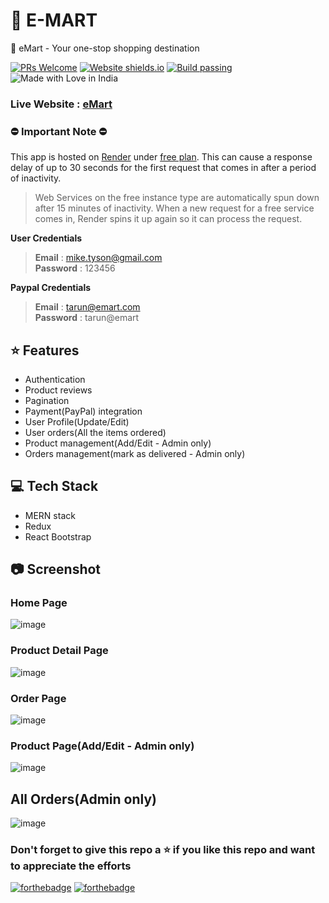 # 🛒 E-MART

🛒 eMart - Your one-stop shopping destination

[![PRs Welcome](https://img.shields.io/badge/PRs-welcome-brightgreen.svg?style=flat-square)](https://github.com/tarunsinghdev/mern-ecommerce/pulls)
[![Website shields.io](https://img.shields.io/website-up-down-green-red/http/shields.io.svg)](https://shop-on-emart.herokuapp.com/)
[![Build passing](https://img.shields.io/badge/Build-Passing-brightgreen.svg?style=flat-square)](https://shop-on-emart.herokuapp.com/)&nbsp;![Made with Love in India](https://madewithlove.org.in/badge.svg)

### Live Website : [eMart](https://shop-on-emart.onrender.com)
### ⛔️ **Important Note** ⛔️
This app is hosted on [Render](https://render.com/) under [free plan](https://render.com/docs/free#free-web-services). This can cause a response delay of up to 30 seconds for the first request that comes in after a period of inactivity.
> Web Services on the free instance type are automatically spun down after 15 minutes of inactivity. When a new request for a free service comes in, Render spins it up again so it can process the request. <br/>

**User Credentials** <br/>

> **Email** : mike.tyson@gmail.com <br /> **Password** : 123456

**Paypal Credentials** <br/>

> **Email** : tarun@emart.com <br/> **Password** : tarun@emart

## ⭐️ Features

- Authentication
- Product reviews
- Pagination
- Payment(PayPal) integration
- User Profile(Update/Edit)
- User orders(All the items ordered)
- Product management(Add/Edit - Admin only)
- Orders management(mark as delivered - Admin only)

## 💻 Tech Stack

- MERN stack
- Redux
- React Bootstrap

## 📷 Screenshot

### Home Page

![image](https://user-images.githubusercontent.com/25122604/118007223-92c11f00-b369-11eb-8235-07edf6692e68.png)

### Product Detail Page

![image](https://user-images.githubusercontent.com/25122604/118007520-d582f700-b369-11eb-8beb-b2fa72a9b479.png)

### Order Page

![image](https://user-images.githubusercontent.com/25122604/118008158-74a7ee80-b36a-11eb-8ffc-e5f2525083df.png)

### Product Page(Add/Edit - Admin only)

![image](https://user-images.githubusercontent.com/25122604/118008755-03b50680-b36b-11eb-987d-5e2dd77aa482.png)

## All Orders(Admin only)

![image](https://user-images.githubusercontent.com/25122604/118009776-fea48700-b36b-11eb-9fe7-9a7c709fd8e6.png)

### Don't forget to give this repo a ⭐ if you like this repo and want to appreciate the efforts

[![forthebadge](https://forthebadge.com/images/badges/built-with-love.svg)](https://forthebadge.com)
[![forthebadge](https://forthebadge.com/images/badges/built-by-developers.svg)](https://forthebadge.com)
